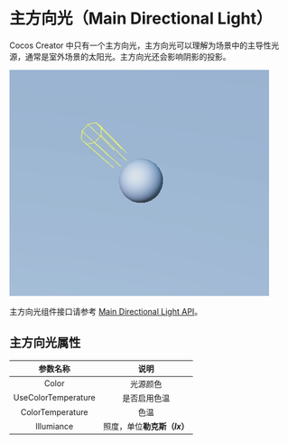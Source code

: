 # 主方向光（Main Directional Light）

Cocos Creator 中只有一个主方向光，主方向光可以理解为场景中的主导性光源，通常是室外场景的太阳光。主方向光还会影响阴影的投影。

![main dir light](dir-light.jpg)

主方向光组件接口请参考 [Main Directional Light API](https://docs.cocos.com/creator/3.0/api/zh/classes/component_light.directionallight.html)。

## 主方向光属性

| 参数名称 | 说明 |
|:-------:|:---:|
| Color | 光源颜色 |
| UseColorTemperature | 是否启用色温 |
| ColorTemperature | 色温 |
| Illumiance | 照度，单位**勒克斯（*lx*）** |
